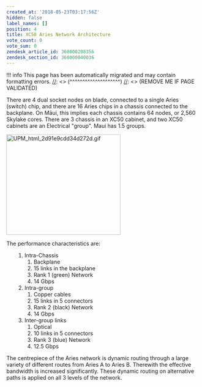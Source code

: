 ```yaml
---
created_at: '2018-05-23T03:17:56Z'
hidden: false
label_names: []
position: 4
title: XC50 Aries Network Architecture
vote_count: 0
vote_sum: 0
zendesk_article_id: 360000208356
zendesk_section_id: 360000040036
---
```




[//]: <> (REMOVE ME IF PAGE VALIDATED)
[//]: <> (vvvvvvvvvvvvvvvvvvvv)
!!! info
    This page has been automatically migrated and may contain formatting errors.
[//]: <> (^^^^^^^^^^^^^^^^^^^^)
[//]: <> (REMOVE ME IF PAGE VALIDATED)

<p>There are 4 dual socket nodes on blade, connected to a single Aries (switch) chip, and there are 16 Aries chips in a chassis connected to the backplane. On Māui, this implies each chassis contains 64 nodes, or 2,560 Skylake cores. There are 3 chassis in an XC50 cabinet, and two XC50 cabinets are an Electrical "group". Maui has 1.5 groups.</p>
<p class="wysiwyg-text-align-center" align="left"><img src="https://support.nesi.org.nz/hc/article_attachments/360000488576/UPM_html_2d91e9cdd34d272d.gif" alt="UPM_html_2d91e9cdd34d272d.gif" width="298" height="263"></p>
<p>The performance characteristics are:</p>
<ol>
<ol>
<li>Intra-Chassis
<ol class="lower-alpha">
<li>Backplane</li>
<li>15 links in the backplane</li>
<li>Rank 1 (green) Network</li>
<li>14 Gbps</li>
</ol>
</li>
<li>Intra-group
<ol class="lower-alpha">
<li>Copper cables</li>
<li>15 links in 5 connectors</li>
<li>Rank 2 (black) Network</li>
<li>14 Gbps</li>
</ol>
</li>
<li>Inter-group links
<ol class="lower-alpha">
<li>Optical</li>
<li>10 links in 5 connectors</li>
<li>Rank 3 (blue) Network</li>
<li>12.5 Gbps</li>
</ol>
</li>
</ol>
</ol>
<p>The centrepiece of the Aries network is dynamic routing through a large variety of different routes from Aries A to Aries B. Therewith the effective bandwidth is increased significantly. These dynamic routing on alternative paths is applied on all 3 levels of the network.</p>